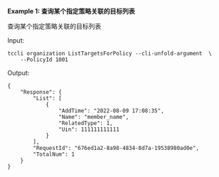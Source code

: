 **Example 1: 查询某个指定策略关联的目标列表**

查询某个指定策略关联的目标列表

Input: 

```
tccli organization ListTargetsForPolicy --cli-unfold-argument  \
    --PolicyId 1001
```

Output: 
```
{
    "Response": {
        "List": [
            {
                "AddTime": "2022-08-09 17:08:35",
                "Name": "member_name",
                "RelatedType": 1,
                "Uin": 111111111111
            }
        ],
        "RequestId": "676ed1a2-8a98-4834-8d7a-19538980ad0e",
        "TotalNum": 1
    }
}
```

